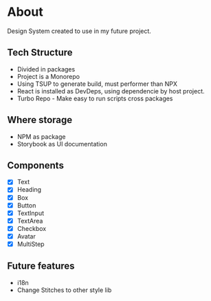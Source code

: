 # About

Design System created to use in my future project.

## Tech Structure

* Divided in packages
* Project is a Monorepo
* Using TSUP to generate build, must performer than NPX
* React is installed as DevDeps, using dependencie by host project.
* Turbo Repo - Make easy to run scripts cross packages

## Where storage

* NPM as package
* Storybook as UI documentation

## Components

* [x] Text
* [x] Heading
* [x] Box
* [x] Button
* [x] TextInput
* [x] TextArea
* [x] Checkbox
* [x] Avatar
* [x] MultiStep

## Future features

* i18n
* Change Stitches to other style lib
